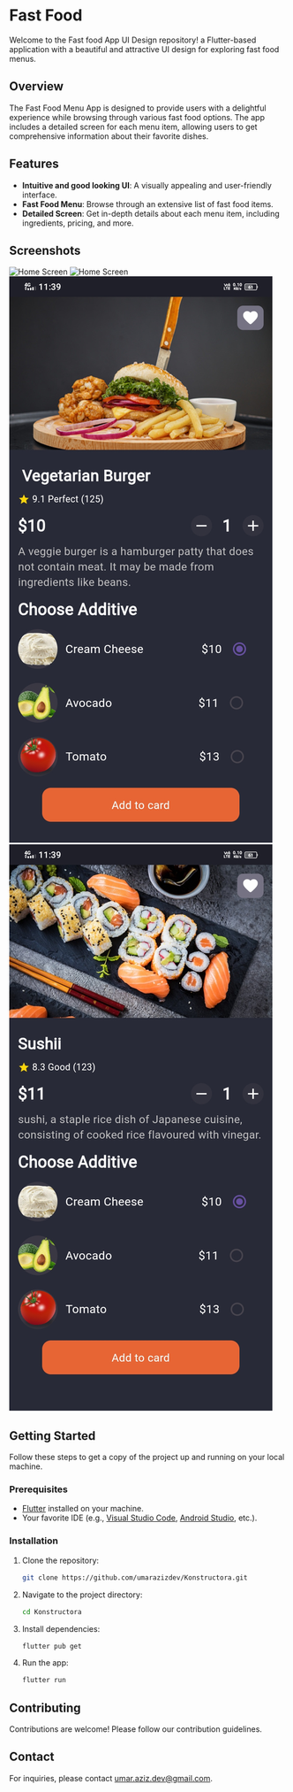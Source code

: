 # Fast Food

Welcome to the Fast food App UI Design repository! a Flutter-based application with a beautiful and attractive UI design for exploring fast food menus.

## Overview

The Fast Food Menu App is designed to provide users with a delightful experience while browsing through various fast food options. The app includes a detailed screen for each menu item, allowing users to get comprehensive information about their favorite dishes.

## Features

- **Intuitive and good looking UI**: A visually appealing and user-friendly interface.
- **Fast Food Menu**: Browse through an extensive list of fast food items.
- **Detailed Screen**: Get in-depth details about each menu item, including ingredients, pricing, and more.


## Screenshots

![Home Screen](assets/screenshot1.jpg)
![Home Screen](https://github.com/naolgithub/Fast-Food/blob/main/assets/screenshot2.jpg)
![Detail Screen](https://github.com/umarazizdev/Konstructora/blob/main/assets/screenshot3.jpg)
![Detail Screen](https://github.com/umarazizdev/Konstructora/blob/main/assets/screenshot4.jpg)

## Getting Started

Follow these steps to get a copy of the project up and running on your local machine.

### Prerequisites

- [Flutter](https://flutter.dev/) installed on your machine.
- Your favorite IDE (e.g., [Visual Studio Code](https://code.visualstudio.com/), [Android Studio](https://developer.android.com/studio), etc.).

### Installation

1. Clone the repository:

   ```bash
   git clone https://github.com/umarazizdev/Konstructora.git

2. Navigate to the project directory:
   ```bash
   cd Konstructora

3. Install dependencies:
   ```bash
   flutter pub get

4. Run the app:
   ```bash
   flutter run

 ## Contributing
 Contributions are welcome! Please follow our contribution guidelines.
 ## Contact
 For inquiries, please contact umar.aziz.dev@gmail.com.
